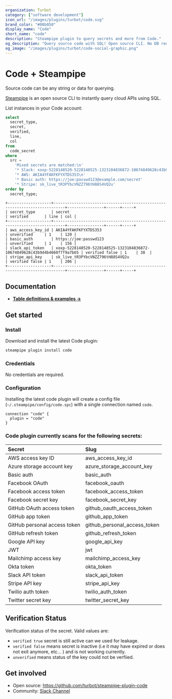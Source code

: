 ```yaml
---
organization: Turbot
category: ["software development"]
icon_url: "/images/plugins/turbot/code.svg"
brand_color: "#00b050"
display_name: "Code"
short_name: "code"
description: "Steampipe plugin to query secrets and more from Code."
og_description: "Query source code with SQL! Open source CLI. No DB required."
og_image: "/images/plugins/turbot/code-social-graphic.png"
---
```


# Code + Steampipe

Source code can be any string or data for querying.

[Steampipe](https://steampipe.io) is an open source CLI to instantly query cloud APIs using SQL.

List instances in your Code account:

```sql
select
  secret_type,
  secret,
  verified,
  line,
  col
from
  code_secret
where
  src =
    'Mixed secrets are matched:\n'
    '* Slack: xoxp-5228148520-5228148525-1323104836872-10674849628c43b9d4b4660f7f9a7b65\n'
    '* AWS: AKIA4YFAKFKFYXTDS353\n'
    '* Basic auth: https://joe:passwd123@example.com/secret'
    '* Stripe: sk_live_tR3PYbcVNZZ796tH88S4VQ2u'
order by
  secret_type;
```

```
+-------------------+---------------------------------------------------------------------------+----------------+------+-----+
| secret_type       | secret                                                                    | verified       | line | col |
+-------------------+---------------------------------------------------------------------------+----------------+------+-----+
| aws_access_key_id | AKIA4YFAKFKFYXTDS353                                                      | unverified     | 1    | 120 |
| basic_auth        | https://joe:passwd123                                                     | unverified     | 1    | 156 |
| slack_api_token   | xoxp-5228148520-5228148525-1323104836872-10674849628c43b9d4b4660f7f9a7b65 | verified false | 1    | 38  |
| stripe_api_key    | sk_live_tR3PYbcVNZZ796tH88S4VQ2u                                          | verified false | 1    | 206 |
+-------------------+---------------------------------------------------------------------------+----------------+------+-----+
```

## Documentation

- **[Table definitions & examples →](/plugins/turbot/code/tables)**

## Get started

### Install

Download and install the latest Code plugin:

```bash
steampipe plugin install code
```

### Credentials

No credentials are required.

### Configuration

Installing the latest code plugin will create a config file (`~/.steampipe/config/code.spc`) with a single connection named `code`.

```hcl
connection "code" {
  plugin = "code"
}
```

### Code plugin currently scans for the following secrets:

| Secret                       | Slug                         |
| :--------------------------- | :--------------------------- |
| AWS access key ID            | aws_access_key_id            |
| Azure storage account key    | azure_storage_account_key    |
| Basic auth                   | basic_auth                   |
| Facebook OAuth               | facebook_oauth               |
| Facebook access token        | facebook_access_token        |
| Facebook secret key          | facebook_secret_key          |
| GitHub OAuth access token    | github_oauth_access_token    |
| GitHub app token             | github_app_token             |
| GitHub personal access token | github_personal_access_token |
| GitHub refresh token         | github_refresh_token         |
| Google API key               | google_api_key               |
| JWT                          | jwt                          |
| Mailchimp access key         | mailchimp_access_key         |
| Okta token                   | okta_token                   |
| Slack API token              | slack_api_token              |
| Stripe API key               | stripe_api_key               |
| Twilio auth token            | twilio_auth_token            |
| Twitter secret key           | twitter_secret_key           |

## Verification Status

Verification status of the secret. Valid values are:

- `verified true` secret is still active can we used for leakage.
- `verified false` means secret is inactive (i.e it may have expired or does not exit anymore, etc... ) and is not working currently.
- `unverified` means status of the key could not be verfiied.

## Get involved

- Open source: https://github.com/turbot/steampipe-plugin-code
- Community: [Slack Channel](https://join.slack.com/t/steampipe/shared_invite/zt-oij778tv-lYyRTWOTMQYBVAbtPSWs3g)
